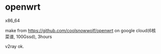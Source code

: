 # openwrt
x86_64

make from 
https://github.com/coolsnowwolf/openwrt
on google cloud(6核菜谱, 100Gssd), 3hours

v2ray ok.
